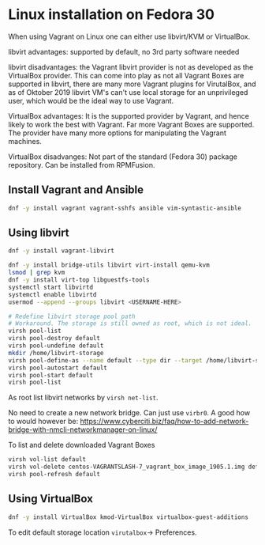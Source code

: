 Linux installation on Fedora 30
===============================

When using Vagrant on Linux one can either use libvirt/KVM or VirtualBox.

libvirt advantages: supported by default, no 3rd party software needed

libvirt disadvantages: the Vagrant libvirt provider is not as developed as the VirtualBox provider. This can come into play as not all Vagrant Boxes are supported in libvirt, there are many more Vagrant plugins for VirutalBox, and as of Oktober 2019 libvirt VM's can't use local storage for an unprivileged user, which would be the ideal way to use Vagrant.

VirtualBox advantages: It is the supported provider by Vagrant, and hence likely to work the best with Vagrant. Far more Vagrant Boxes are supported. The provider have many more options for manipulating the Vagrant machines.

VirtualBox disadvanges: Not part of the standard (Fedora 30) package repository. Can be installed from RPMFusion.

Install Vagrant and Ansible
---------------------------

```bash
dnf -y install vagrant vagrant-sshfs ansible vim-syntastic-ansible
```


Using libvirt
-------------

```bash
dnf -y install vagrant-libvirt

dnf -y install bridge-utils libvirt virt-install qemu-kvm
lsmod | grep kvm
dnf -y install virt-top libguestfs-tools
systemctl start libvirtd
systemctl enable libvirtd
usermod --append --groups libvirt <USERNAME-HERE>

# Redefine libvirt storage pool path
# Workaround. The storage is still owned as root, which is not ideal.
virsh pool-list
virsh pool-destroy default
virsh pool-undefine default
mkdir /home/libvirt-storage
virsh pool-define-as --name default --type dir --target /home/libvirt-storage
virsh pool-autostart default
virsh pool-start default
virsh pool-list
```

As root list libvirt networks by `virsh net-list`.

No need to create a new network bridge. Can just use `virbr0`. A good how to would however be: https://www.cyberciti.biz/faq/how-to-add-network-bridge-with-nmcli-networkmanager-on-linux/

To list and delete downloaded Vagrant Boxes
```Bash
virsh vol-list default
virsh vol-delete centos-VAGRANTSLASH-7_vagrant_box_image_1905.1.img default
virsh pool-refresh default
```

Using VirtualBox
----------------
```bash
dnf -y install VirtualBox kmod-VirtualBox virtualbox-guest-additions
```
To edit default storage location `virutalbox`-> Preferences.
